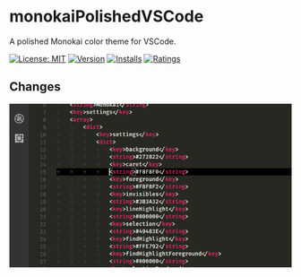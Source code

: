 # monokaiPolishedVSCode
A polished Monokai color theme for VSCode.

[![License: MIT](https://img.shields.io/badge/License-MIT-brightgreen.svg)](https://opensource.org/licenses/MIT) [![Version](http://vsmarketplacebadge.apphb.com/version-short/Mit.Monokai-Polished.svg)](https://marketplace.visualstudio.com/items?itemName=Mit.Monokai-Polished) [![Installs](http://vsmarketplacebadge.apphb.com/installs-short/Mit.Monokai-Polished.svg)](https://marketplace.visualstudio.com/items?itemName=Mit.Monokai-Polished) [![Ratings](http://vsmarketplacebadge.apphb.com/rating-short/Mit.Monokai-Polished.svg)](https://marketplace.visualstudio.com/items?itemName=Mit.Monokai-Polished)

## Changes
![](https://raw.githubusercontent.com/foxtrot9/monokaiPolishedVSCode/master/images/Monokoi-Polished.png)

